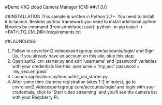 #Demo VXG cloud Camera Manager (CM)
##v1.0.0

##INSTALLATION
This sample is written in Python 2.7+. You need to install it to launch.
Besides python framework you need to install additional python libraries by command (from admin\root user):
    python -m pip install -r <PATH_TO_CM_DIR>/requirements.txt


##LAUNCHING
1) Follow to cnvrclient2.videoexpertsgroup.com/accounts/login/ and Sign Up, if you already have an account on this site, skip this step;
2) Open auth2_cm_starter.py and edit 'username' and 'password' variables with your credentials like this:
    username = 'my_acc'
    password = 'my_secure_pass'
3) Launch application:
    python auth2_cm_starter.py
4) After some time (camera registration takes 1-2 minutes), go to cnvrclient2.videoexpertsgroup.com/accounts/login/ and login with your credentials, click to 'Start video streaming' and you'll see the camera list with your Raspberry PI.
